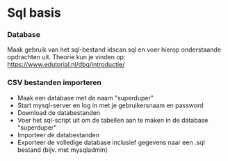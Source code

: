 # Sql basis

### Database
Maak gebruik van het sql-bestand idscan.sql en voer hierop onderstaande opdrachten uit.
Theorie kun je vinden op: https://www.edutorial.nl/dbq/introductie/

### CSV bestanden importeren
* Maak een database met de naam "superduper"
* Start mysql-server en log in met je gebruikersnaam en password
* Download de databestanden
* Voer het sql-script uit om de tabellen aan te maken in de database "superduper"
* Importeer de databestanden
* Exporteer de volledige database inclusief gegevens naar een .sql bestand (bijv. met mysqladmin)
